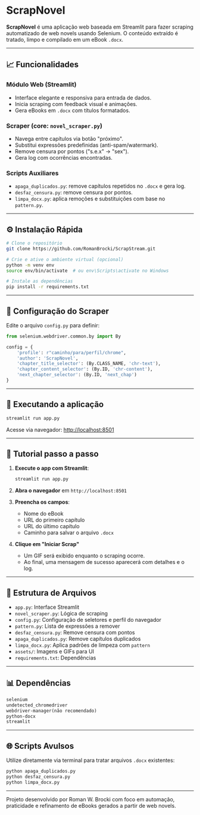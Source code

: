 # ScrapNovel

**ScrapNovel** é uma aplicação web baseada em Streamlit para fazer scraping automatizado de web novels usando Selenium. O conteúdo extraído é tratado, limpo e compilado em um eBook `.docx`.

---

## 📈 Funcionalidades

### Módulo Web (Streamlit)

* Interface elegante e responsiva para entrada de dados.
* Inicia scraping com feedback visual e animações.
* Gera eBooks em `.docx` com títulos formatados.

### Scraper (core: `novel_scraper.py`)

* Navega entre capítulos via botão "próximo".
* Substitui expressões predefinidas (anti-spam/watermark).
* Remove censura por pontos ("s.e.x" → "sex").
* Gera log com ocorrências encontradas.

### Scripts Auxiliares

* `apaga_duplicados.py`: remove capítulos repetidos no `.docx` e gera log.
* `desfaz_censura.py`: remove censura por pontos.
* `limpa_docx.py`: aplica remoções e substituições com base no `pattern.py`.

---

## ⚙️ Instalação Rápida

```bash
# Clone o repositório
git clone https://github.com/RomanBrocki/ScrapStream.git

# Crie e ative o ambiente virtual (opcional)
python -m venv env
source env/bin/activate  # ou env\Scripts\activate no Windows

# Instale as dependências
pip install -r requirements.txt
```

---

## 🔧 Configuração do Scraper

Edite o arquivo `config.py` para definir:

```python
from selenium.webdriver.common.by import By

config = {
    'profile': r"caminho/para/perfil/chrome",
    'author': 'ScrapNovel',
    'chapter_title_selector': (By.CLASS_NAME, 'chr-text'),
    'chapter_content_selector': (By.ID, 'chr-content'),
    'next_chapter_selector': (By.ID, 'next_chap')
}
```

---

## 🚀 Executando a aplicação

```bash
streamlit run app.py
```

Acesse via navegador: [http://localhost:8501](http://localhost:8501)

---

## 🔮 Tutorial passo a passo

1. **Execute o app com Streamlit**:

   ```bash
   streamlit run app.py
   ```

2. **Abra o navegador** em `http://localhost:8501`

3. **Preencha os campos**:

   * Nome do eBook
   * URL do primeiro capítulo
   * URL do último capítulo
   * Caminho para salvar o arquivo `.docx`

4. **Clique em "Iniciar Scrap"**

   * Um GIF será exibido enquanto o scraping ocorre.
   * Ao final, uma mensagem de sucesso aparecerá com detalhes e o log.

---

## 📂 Estrutura de Arquivos

* `app.py`: Interface Streamlit
* `novel_scraper.py`: Lógica de scraping
* `config.py`: Configuração de seletores e perfil do navegador
* `pattern.py`: Lista de expressões a remover
* `desfaz_censura.py`: Remove censura com pontos
* `apaga_duplicados.py`: Remove capítulos duplicados
* `limpa_docx.py`: Aplica padrões de limpeza com `pattern`
* `assets/`: Imagens e GIFs para UI
* `requirements.txt`: Dependências

---

## 📊 Dependências

```txt
selenium
undetected_chromedriver
webdriver-manager(não recomendado)
python-docx
streamlit
```

---

## 🌐 Scripts Avulsos

Utilize diretamente via terminal para tratar arquivos `.docx` existentes:

```bash
python apaga_duplicados.py
python desfaz_censura.py
python limpa_docx.py
```

---

Projeto desenvolvido por Roman W. Brocki com foco em automação, praticidade e refinamento de eBooks gerados a partir de web novels.
